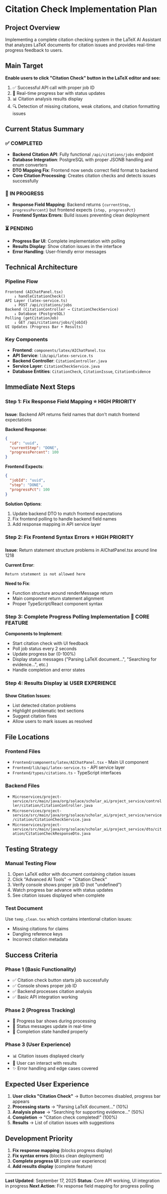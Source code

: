 # Citation Check Implementation Plan

## Project Overview
Implementing a complete citation checking system in the LaTeX AI Assistant that analyzes LaTeX documents for citation issues and provides real-time progress feedback to users.

## Main Target
**Enable users to click "Citation Check" button in the LaTeX editor and see:**
1. ✅ Successful API call with proper job ID
2. 🔄 Real-time progress bar with status updates 
3. 📊 Citation analysis results display
4. 🔍 Detection of missing citations, weak citations, and citation formatting issues

## Current Status Summary

### ✅ **COMPLETED** 
- **Backend Citation API**: Fully functional `/api/citations/jobs` endpoint
- **Database Integration**: PostgreSQL with proper JSONB handling and enum converters
- **DTO Mapping Fix**: Frontend now sends correct field format to backend
- **Core Citation Processing**: Creates citation checks and detects issues successfully

### 🔄 **IN PROGRESS**
- **Response Field Mapping**: Backend returns `{currentStep, progressPercent}` but frontend expects `{step, progressPct}`
- **Frontend Syntax Errors**: Build issues preventing clean deployment

### ⏳ **PENDING**
- **Progress Bar UI**: Complete implementation with polling
- **Results Display**: Show citation issues in the interface
- **Error Handling**: User-friendly error messages

## Technical Architecture

### Pipeline Flow
```
Frontend (AIChatPanel.tsx) 
    ↓ handleCitationCheck()
API Layer (latex-service.ts)
    ↓ POST /api/citations/jobs  
Backend (CitationController → CitationCheckService)
    ↓ Database (PostgreSQL)
Polling (getCitationJob) 
    ↓ GET /api/citations/jobs/{jobId}
UI Updates (Progress Bar + Results)
```

### Key Components
- **Frontend**: `components/latex/AIChatPanel.tsx`
- **API Service**: `lib/api/latex-service.ts` 
- **Backend Controller**: `CitationController.java`
- **Service Layer**: `CitationCheckService.java`
- **Database Entities**: `CitationCheck`, `CitationIssue`, `CitationEvidence`

## Immediate Next Steps

### **Step 1: Fix Response Field Mapping** ⭐ HIGH PRIORITY
**Issue**: Backend API returns field names that don't match frontend expectations

**Backend Response**:
```json
{
  "id": "uuid",
  "currentStep": "DONE", 
  "progressPercent": 100
}
```

**Frontend Expects**:
```json
{
  "jobId": "uuid",
  "step": "DONE",
  "progressPct": 100  
}
```

**Solution Options**:
1. Update backend DTO to match frontend expectations
2. Fix frontend polling to handle backend field names
3. Add response mapping in API service layer

### **Step 2: Fix Frontend Syntax Errors** ⭐ HIGH PRIORITY
**Issue**: Return statement structure problems in AIChatPanel.tsx around line 1218

**Current Error**:
```
Return statement is not allowed here
```

**Need to Fix**:
- Function structure around renderMessage return
- Main component return statement alignment
- Proper TypeScript/React component syntax

### **Step 3: Complete Progress Polling Implementation** 🎯 CORE FEATURE
**Components to Implement**:
- Start citation check with UI feedback
- Poll job status every 2 seconds
- Update progress bar (0-100%)
- Display status messages ("Parsing LaTeX document...", "Searching for evidence...", etc.)
- Handle completion and error states

### **Step 4: Results Display** 📊 USER EXPERIENCE
**Show Citation Issues**:
- List detected citation problems
- Highlight problematic text sections
- Suggest citation fixes
- Allow users to mark issues as resolved

## File Locations

### Frontend Files
- `Frontend/components/latex/AIChatPanel.tsx` - Main UI component
- `Frontend/lib/api/latex-service.ts` - API service layer
- `Frontend/types/citations.ts` - TypeScript interfaces

### Backend Files  
- `Microservices/project-service/src/main/java/org/solace/scholar_ai/project_service/controller/citation/CitationController.java`
- `Microservices/project-service/src/main/java/org/solace/scholar_ai/project_service/service/citation/CitationCheckService.java`
- `Microservices/project-service/src/main/java/org/solace/scholar_ai/project_service/dto/citation/CitationCheckResponseDto.java`

## Testing Strategy

### Manual Testing Flow
1. Open LaTeX editor with document containing citation issues
2. Click "Advanced AI Tools" → "Citation Check"  
3. Verify console shows proper job ID (not "undefined")
4. Watch progress bar advance with status updates
5. See citation issues displayed when complete

### Test Document
Use `temp_clean.tex` which contains intentional citation issues:
- Missing citations for claims
- Dangling reference keys
- Incorrect citation metadata

## Success Criteria

### Phase 1 (Basic Functionality)
- ✅ Citation check button starts job successfully
- ✅ Console shows proper job ID
- ✅ Backend processes citation analysis
- ✅ Basic API integration working

### Phase 2 (Progress Tracking)
- 🔄 Progress bar shows during processing
- 🔄 Status messages update in real-time
- 🔄 Completion state handled properly

### Phase 3 (User Experience)  
- 📊 Citation issues displayed clearly
- 🎯 User can interact with results
- ✨ Error handling and edge cases covered

## Expected User Experience

1. **User clicks "Citation Check"** → Button becomes disabled, progress bar appears
2. **Processing starts** → "Parsing LaTeX document..." (10%)
3. **Analysis phase** → "Searching for supporting evidence..." (50%) 
4. **Completion** → "Citation check completed!" (100%)
5. **Results** → List of citation issues with suggestions

## Development Priority
1. **Fix response mapping** (blocks progress display)
2. **Fix syntax errors** (blocks clean deployment) 
3. **Complete progress UI** (core user experience)
4. **Add results display** (complete feature)

---

**Last Updated**: September 17, 2025
**Status**: Core API working, UI integration in progress
**Next Action**: Fix response field mapping for progress polling